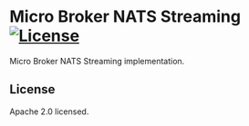 # Micro Broker NATS Streaming [![License](https://img.shields.io/:license-apache-blue.svg)](https://opensource.org/licenses/Apache-2.0) 

Micro Broker NATS Streaming implementation.

## License

Apache 2.0 licensed.
